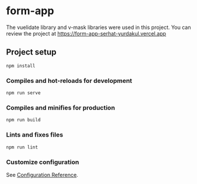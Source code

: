 # form-app

The vuelidate library and v-mask libraries were used in this project.
You can review the project at https://form-app-serhat-yurdakul.vercel.app 

## Project setup
```
npm install
```

### Compiles and hot-reloads for development
```
npm run serve
```

### Compiles and minifies for production
```
npm run build
```

### Lints and fixes files
```
npm run lint
```

### Customize configuration
See [Configuration Reference](https://cli.vuejs.org/config/).
